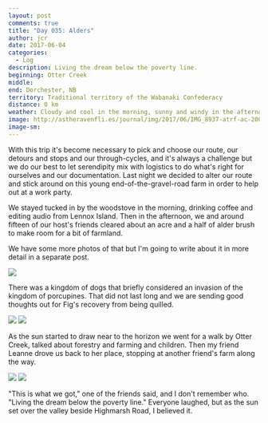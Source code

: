 ```yaml
---
layout: post
comments: true
title: "Day 035: Alders"
author: jcr
date: 2017-06-04
categories:
  - Log
description: Living the dream below the poverty line.
beginning: Otter Creek
middle:
end: Dorchester, NB
territory: Traditional territory of the Wabanaki Confederacy
distance: 0 km
weather: Cloudy and cool in the morning, sunny and windy in the afternoon, 14 ºC
image: http://astheravenfli.es/journal/img/2017/06/IMG_8937-atrf-ac-2000-web.jpg
image-sm:
---
```


With this trip it's become necessary to pick and choose our route, our detours and stops and our through-cycles, and it's always a challenge but we do our best to let serendipity mix with logistics to do what's right for ourselves and our documentation. Last night we decided to alter our route and stick around on this young end-of-the-gravel-road farm in order to help out at a work party.

We stayed tucked in by the woodstove in the morning, drinking coffee and editing audio from Lennox Island. Then in the afternoon, we and around fifteen of our host's friends cleared about an acre and a half of alder brush to make room for a bit of farmland. 

We have some more photos of that but I'm going to write about it in more detail in a separate post.

<img src="http://astheravenfli.es/journal/img/2017/06/IMG_8895-atrf-ac-2000-web.jpg">

There was a kingdom of dogs that briefly considered an invasion of the kingdom of porcupines. That did not last long and we are sending good thoughts out for Fig's recovery from being quilled.

<img src="http://astheravenfli.es/journal/img/2017/06/IMG_3182-atrf-jcr-2000-web.jpg">

<img src="http://astheravenfli.es/journal/img/2017/06/IMG_8886-atrf-ac-2000-web.jpg">

As the sun started to draw near to the horizon we went for a walk by Otter Creek, talked about forestry and farming and children. Then my friend Leanne drove us back to her place, stopping at another friend's farm along the way.

<img src="http://astheravenfli.es/journal/img/2017/06/IMG_8917-atrf-ac-2000-web.jpg">

<img src="http://astheravenfli.es/journal/img/2017/06/IMG_8921-atrf-ac-2000-web.jpg">

"This is what we got," one of the friends said, and I don't remember who. "Living the dream below the poverty line." Everyone laughed, but as the sun set over the valley beside Highmarsh Road, I believed it.